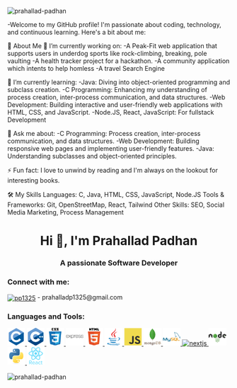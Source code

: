 <p align="left"> <img src="https://komarev.com/ghpvc/?username=prahallad-padhan&label=Profile%20views&color=0e75b6&style=flat" alt="prahallad-padhan" /> </p>
-Welcome to my GitHub profile! I'm passionate about coding, technology, and continuous learning. Here's a bit about me:

🚀 About Me
🔭 I’m currently working on:
-A Peak-Fit web application that supports users in underdog sports like rock-climbing, breaking, pole vaulting
-A health tracker project for a hackathon.
-A community application which intents to help homless
-A travel Search Engine

🌱 I’m currently learning:
-Java: Diving into object-oriented programming and subclass creation.
-C Programming: Enhancing my understanding of process creation, inter-process communication, and data structures.
-Web Development: Building interactive and user-friendly web applications with HTML, CSS, and JavaScript.
-Node.JS, React, JavaScript: For fullstack Development

💬 Ask me about:
-C Programming: Process creation, inter-process communication, and data structures.
-Web Development: Building responsive web pages and implementing user-friendly features.
-Java: Understanding subclasses and object-oriented principles.

⚡ Fun fact: I love to unwind by reading and I'm always on the lookout for interesting books.

🛠️ My Skills
Languages: C, Java, HTML, CSS, JavaScript, Node.JS
Tools & Frameworks: Git, OpenStreetMap, React, Tailwind
Other Skills: SEO, Social Media Marketing, Process Management
<h1 align="center">Hi 👋, I'm Prahallad Padhan</h1>
<h3 align="center">A passionate Software Developer</h3>

<h3 align="left">Connect with me:</h3>
<p align="left">
<a href="https://linkedin.com/in/pp1325" target="blank"><img align="center" src="https://raw.githubusercontent.com/rahuldkjain/github-profile-readme-generator/master/src/images/icons/Social/linked-in-alt.svg" alt="pp1325" height="30" width="40" /></a>
  - prahalladp1325@gmail.com
</p>

<h3 align="left">Languages and Tools:</h3>
<p align="left"> <a href="https://www.cprogramming.com/" target="_blank" rel="noreferrer"> <img src="https://raw.githubusercontent.com/devicons/devicon/master/icons/c/c-original.svg" alt="c" width="40" height="40"/> </a> <a href="https://www.w3schools.com/cpp/" target="_blank" rel="noreferrer"> <img src="https://raw.githubusercontent.com/devicons/devicon/master/icons/cplusplus/cplusplus-original.svg" alt="cplusplus" width="40" height="40"/> </a> <a href="https://www.w3schools.com/css/" target="_blank" rel="noreferrer"> <img src="https://raw.githubusercontent.com/devicons/devicon/master/icons/css3/css3-original-wordmark.svg" alt="css3" width="40" height="40"/> </a> <a href="https://expressjs.com" target="_blank" rel="noreferrer"> <img src="https://raw.githubusercontent.com/devicons/devicon/master/icons/express/express-original-wordmark.svg" alt="express" width="40" height="40"/> </a> <a href="https://www.w3.org/html/" target="_blank" rel="noreferrer"> <img src="https://raw.githubusercontent.com/devicons/devicon/master/icons/html5/html5-original-wordmark.svg" alt="html5" width="40" height="40"/> </a> <a href="https://www.java.com" target="_blank" rel="noreferrer"> <img src="https://raw.githubusercontent.com/devicons/devicon/master/icons/java/java-original.svg" alt="java" width="40" height="40"/> </a> <a href="https://developer.mozilla.org/en-US/docs/Web/JavaScript" target="_blank" rel="noreferrer"> <img src="https://raw.githubusercontent.com/devicons/devicon/master/icons/javascript/javascript-original.svg" alt="javascript" width="40" height="40"/> </a> <a href="https://www.mongodb.com/" target="_blank" rel="noreferrer"> <img src="https://raw.githubusercontent.com/devicons/devicon/master/icons/mongodb/mongodb-original-wordmark.svg" alt="mongodb" width="40" height="40"/> </a> <a href="https://www.mysql.com/" target="_blank" rel="noreferrer"> <img src="https://raw.githubusercontent.com/devicons/devicon/master/icons/mysql/mysql-original-wordmark.svg" alt="mysql" width="40" height="40"/> </a> <a href="https://nextjs.org/" target="_blank" rel="noreferrer"> <img src="https://cdn.worldvectorlogo.com/logos/nextjs-2.svg" alt="nextjs" width="40" height="40"/> </a> <a href="https://nodejs.org" target="_blank" rel="noreferrer"> <img src="https://raw.githubusercontent.com/devicons/devicon/master/icons/nodejs/nodejs-original-wordmark.svg" alt="nodejs" width="40" height="40"/> </a> <a href="https://www.python.org" target="_blank" rel="noreferrer"> <img src="https://raw.githubusercontent.com/devicons/devicon/master/icons/python/python-original.svg" alt="python" width="40" height="40"/> </a> <a href="https://reactjs.org/" target="_blank" rel="noreferrer"> <img src="https://raw.githubusercontent.com/devicons/devicon/master/icons/react/react-original-wordmark.svg" alt="react" width="40" height="40"/> </a> </p>

<p><img align="center" src="https://github-readme-stats.vercel.app/api/top-langs?username=prahallad-padhan&show_icons=true&locale=en&layout=compact" alt="prahallad-padhan" /></p>




<!---
Prahallad-Padhan/Prahallad-Padhan is a ✨ special ✨ repository because its `README.md` (this file) appears on your GitHub profile.
You can click the Preview link to take a look at your changes.
--->
